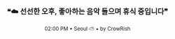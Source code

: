 <div align="center">

<br>

<h3>❝☁️ 선선한 오후, 좋아하는 음악 들으며 휴식 중입니다❞</h3>

<sub>02:00 PM • Seoul ⛅ • by CrowRish</sub>

<br>

</div>